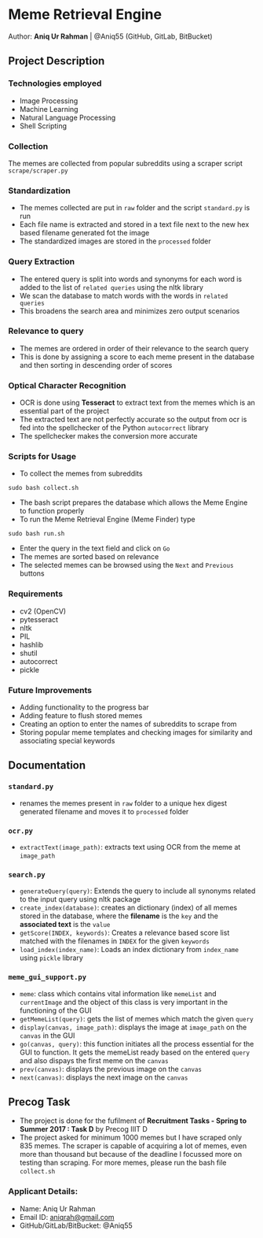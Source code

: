 # Meme Retrieval Engine
Author: __Aniq Ur Rahman__ | @Aniq55 (GitHub, GitLab, BitBucket)

## Project Description

### Technologies employed
* Image Processing
* Machine Learning
* Natural Language Processing
* Shell Scripting

### Collection
The memes are collected from popular subreddits using a scraper script `scrape/scraper.py`

### Standardization
* The memes collected are put in `raw` folder and the script `standard.py` is run
* Each file name is extracted and stored in a text file next to the new hex based filename generated fot the image
* The standardized images are stored in the `processed` folder

### Query Extraction
* The entered query is split into words and synonyms for each word is added to the list of `related queries` using the nltk library
* We scan the database to match words with the words in `related queries` 
* This broadens the search area and minimizes zero output scenarios

### Relevance to query
* The memes are ordered in order of their relevance to the search query
* This is done by assigning a score to each meme present in the database and then sorting in descending order of scores

### Optical Character Recognition
* OCR is done using __Tesseract__ to extract text from the memes which is an essential part of the project
* The extracted text are not perfectly accurate so the output from ocr is fed into the spellchecker of the Python `autocorrect` library
* The spellchecker makes the conversion more accurate

### Scripts for Usage
* To collect the memes from subreddits
```
sudo bash collect.sh
```
* The bash script prepares the database which allows the Meme Engine to function properly
*  To run the Meme Retrieval Engine (Meme Finder) type
```
sudo bash run.sh
```
* Enter the query in the text field and click on `Go`
* The memes are sorted based on relevance
* The selected memes can be browsed using the `Next` and `Previous` buttons

### Requirements
* cv2 (OpenCV)
* pytesseract
* nltk
* PIL
* hashlib
* shutil
* autocorrect
* pickle

### Future Improvements
* Adding functionality to the progress bar
* Adding feature to flush stored memes
* Creating an option to enter the names of subreddits to scrape from
* Storing popular meme templates and checking images for similarity and associating special keywords

## Documentation

### `standard.py`
* renames the memes present in `raw` folder to a  unique hex digest generated filename and moves it to `processed` folder

### `ocr.py`
* `extractText(image_path)`: extracts text using OCR from the meme at `image_path`

### `search.py`
* `generateQuery(query)`: Extends the query to include all synonyms related to the input query using nltk package
* `create_index(database)`: creates an dictionary (index) of all memes stored in the database, where the __filename__ is the `key` and the __associated text__ is the `value`
* `getScore(INDEX, keywords)`: Creates a relevance based score list matched with the filenames in `INDEX` for the given `keywords`
* `load_index(index_name)`: Loads an index dictionary from `index_name` using `pickle` library

### `meme_gui_support.py`
* `meme`: class which contains vital information like `memeList` and `currentImage` and the object of this class is very important in the functioning of the GUI
* `getMemeList(query)`: gets the list of memes which match the given `query`
* `display(canvas, image_path)`: displays the image at `image_path` on the `canvas` in the GUI
* `go(canvas, query)`: this function initiates all the process essential for the GUI to function. It gets the memeList ready based on the entered `query` and also dispays the first meme on the `canvas`
* `prev(canvas)`: displays the previous image on the `canvas`
* `next(canvas)`: displays the next image on the `canvas`


## Precog Task
* The project is done for the fufilment of __Recruitment Tasks - Spring to Summer 2017 : Task D__ by Precog IIIT D
* The project asked for minimum 1000 memes but I have scraped only 835 memes. The scraper is capable of acquiring a lot of memes, even
more than thousand but because of the deadline I focussed more on testing than scraping. For more memes, please run the bash file `collect.sh`

### Applicant Details:
* Name:						Aniq Ur Rahman
* Email ID:					aniqrah@gmail.com
* GitHub/GitLab/BitBucket:	@Aniq55
